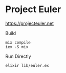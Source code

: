 # Project Euler

https://projecteuler.net

Build
```
mix compile
iex -S mix
```

Run Directly
```
elixir lib/euler.ex
```

